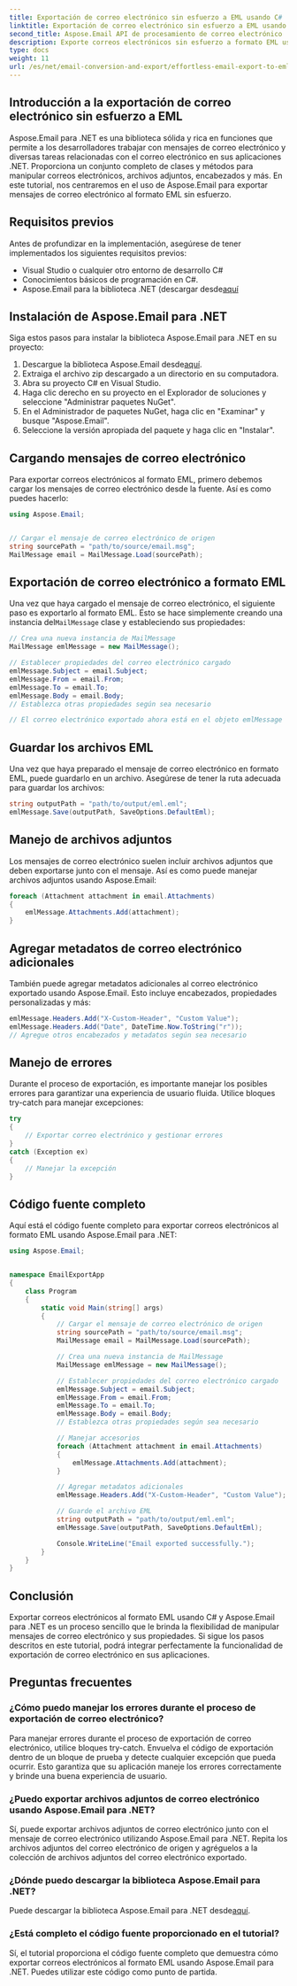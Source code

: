 ```yaml
---
title: Exportación de correo electrónico sin esfuerzo a EML usando C#
linktitle: Exportación de correo electrónico sin esfuerzo a EML usando C#
second_title: Aspose.Email API de procesamiento de correo electrónico .NET
description: Exporte correos electrónicos sin esfuerzo a formato EML usando C# y Aspose.Email para .NET. Aprenda paso a paso con ejemplos de código fuente.
type: docs
weight: 11
url: /es/net/email-conversion-and-export/effortless-email-export-to-eml-using-csharp/
---
```


## Introducción a la exportación de correo electrónico sin esfuerzo a EML

Aspose.Email para .NET es una biblioteca sólida y rica en funciones que permite a los desarrolladores trabajar con mensajes de correo electrónico y diversas tareas relacionadas con el correo electrónico en sus aplicaciones .NET. Proporciona un conjunto completo de clases y métodos para manipular correos electrónicos, archivos adjuntos, encabezados y más. En este tutorial, nos centraremos en el uso de Aspose.Email para exportar mensajes de correo electrónico al formato EML sin esfuerzo.

## Requisitos previos

Antes de profundizar en la implementación, asegúrese de tener implementados los siguientes requisitos previos:

- Visual Studio o cualquier otro entorno de desarrollo C#
- Conocimientos básicos de programación en C#.
-  Aspose.Email para la biblioteca .NET (descargar desde[aquí](https://downloads.aspose.com/email/net)

## Instalación de Aspose.Email para .NET

Siga estos pasos para instalar la biblioteca Aspose.Email para .NET en su proyecto:

1.  Descargue la biblioteca Aspose.Email desde[aquí](https://releases.aspose.com/email/net).
2. Extraiga el archivo zip descargado a un directorio en su computadora.
3. Abra su proyecto C# en Visual Studio.
4. Haga clic derecho en su proyecto en el Explorador de soluciones y seleccione "Administrar paquetes NuGet".
5. En el Administrador de paquetes NuGet, haga clic en "Examinar" y busque "Aspose.Email".
6. Seleccione la versión apropiada del paquete y haga clic en "Instalar".

## Cargando mensajes de correo electrónico

Para exportar correos electrónicos al formato EML, primero debemos cargar los mensajes de correo electrónico desde la fuente. Así es como puedes hacerlo:

```csharp
using Aspose.Email;


// Cargar el mensaje de correo electrónico de origen
string sourcePath = "path/to/source/email.msg";
MailMessage email = MailMessage.Load(sourcePath);
```

## Exportación de correo electrónico a formato EML

 Una vez que haya cargado el mensaje de correo electrónico, el siguiente paso es exportarlo al formato EML. Esto se hace simplemente creando una instancia del`MailMessage` clase y estableciendo sus propiedades:

```csharp
// Crea una nueva instancia de MailMessage
MailMessage emlMessage = new MailMessage();

// Establecer propiedades del correo electrónico cargado
emlMessage.Subject = email.Subject;
emlMessage.From = email.From;
emlMessage.To = email.To;
emlMessage.Body = email.Body;
// Establezca otras propiedades según sea necesario

// El correo electrónico exportado ahora está en el objeto emlMessage
```

## Guardar los archivos EML

Una vez que haya preparado el mensaje de correo electrónico en formato EML, puede guardarlo en un archivo. Asegúrese de tener la ruta adecuada para guardar los archivos:

```csharp
string outputPath = "path/to/output/eml.eml";
emlMessage.Save(outputPath, SaveOptions.DefaultEml);
```

## Manejo de archivos adjuntos

Los mensajes de correo electrónico suelen incluir archivos adjuntos que deben exportarse junto con el mensaje. Así es como puede manejar archivos adjuntos usando Aspose.Email:

```csharp
foreach (Attachment attachment in email.Attachments)
{
    emlMessage.Attachments.Add(attachment);
}
```

## Agregar metadatos de correo electrónico adicionales

También puede agregar metadatos adicionales al correo electrónico exportado usando Aspose.Email. Esto incluye encabezados, propiedades personalizadas y más:

```csharp
emlMessage.Headers.Add("X-Custom-Header", "Custom Value");
emlMessage.Headers.Add("Date", DateTime.Now.ToString("r"));
// Agregue otros encabezados y metadatos según sea necesario
```

## Manejo de errores

Durante el proceso de exportación, es importante manejar los posibles errores para garantizar una experiencia de usuario fluida. Utilice bloques try-catch para manejar excepciones:

```csharp
try
{
    // Exportar correo electrónico y gestionar errores
}
catch (Exception ex)
{
    // Manejar la excepción
}
```

## Código fuente completo

Aquí está el código fuente completo para exportar correos electrónicos al formato EML usando Aspose.Email para .NET:

```csharp
using Aspose.Email;


namespace EmailExportApp
{
    class Program
    {
        static void Main(string[] args)
        {
            // Cargar el mensaje de correo electrónico de origen
            string sourcePath = "path/to/source/email.msg";
            MailMessage email = MailMessage.Load(sourcePath);

            // Crea una nueva instancia de MailMessage
            MailMessage emlMessage = new MailMessage();

            // Establecer propiedades del correo electrónico cargado
            emlMessage.Subject = email.Subject;
            emlMessage.From = email.From;
            emlMessage.To = email.To;
            emlMessage.Body = email.Body;
            // Establezca otras propiedades según sea necesario

            // Manejar accesorios
            foreach (Attachment attachment in email.Attachments)
            {
                emlMessage.Attachments.Add(attachment);
            }

            // Agregar metadatos adicionales
            emlMessage.Headers.Add("X-Custom-Header", "Custom Value");

            // Guarde el archivo EML
            string outputPath = "path/to/output/eml.eml";
            emlMessage.Save(outputPath, SaveOptions.DefaultEml);

            Console.WriteLine("Email exported successfully.");
        }
    }
}
```

## Conclusión

Exportar correos electrónicos al formato EML usando C# y Aspose.Email para .NET es un proceso sencillo que le brinda la flexibilidad de manipular mensajes de correo electrónico y sus propiedades. Si sigue los pasos descritos en este tutorial, podrá integrar perfectamente la funcionalidad de exportación de correo electrónico en sus aplicaciones.

## Preguntas frecuentes

### ¿Cómo puedo manejar los errores durante el proceso de exportación de correo electrónico?

Para manejar errores durante el proceso de exportación de correo electrónico, utilice bloques try-catch. Envuelva el código de exportación dentro de un bloque de prueba y detecte cualquier excepción que pueda ocurrir. Esto garantiza que su aplicación maneje los errores correctamente y brinde una buena experiencia de usuario.

### ¿Puedo exportar archivos adjuntos de correo electrónico usando Aspose.Email para .NET?

Sí, puede exportar archivos adjuntos de correo electrónico junto con el mensaje de correo electrónico utilizando Aspose.Email para .NET. Repita los archivos adjuntos del correo electrónico de origen y agréguelos a la colección de archivos adjuntos del correo electrónico exportado.

### ¿Dónde puedo descargar la biblioteca Aspose.Email para .NET?

 Puede descargar la biblioteca Aspose.Email para .NET desde[aquí](https://downloads.aspose.com/email/net).

### ¿Está completo el código fuente proporcionado en el tutorial?

Sí, el tutorial proporciona el código fuente completo que demuestra cómo exportar correos electrónicos al formato EML usando Aspose.Email para .NET. Puedes utilizar este código como punto de partida.